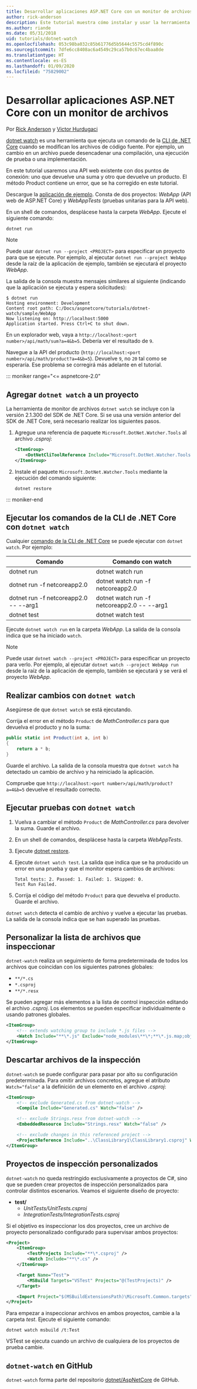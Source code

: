 ```yaml
---
title: Desarrollar aplicaciones ASP.NET Core con un monitor de archivos
author: rick-anderson
description: Este tutorial muestra cómo instalar y usar la herramienta de monitor de archivos (dotnet watch) de la CLI de .NET Core en una aplicación de ASP.NET Core.
ms.author: riande
ms.date: 05/31/2018
uid: tutorials/dotnet-watch
ms.openlocfilehash: 053c98ba032c85b61776d5b5644c5575cd4f890c
ms.sourcegitcommit: 7dfe6cc8408ac6a4549c29ca57b0c67ec4baa8de
ms.translationtype: HT
ms.contentlocale: es-ES
ms.lasthandoff: 01/09/2020
ms.locfileid: "75829002"
---
```

# <a name="develop-aspnet-core-apps-using-a-file-watcher"></a>Desarrollar aplicaciones ASP.NET Core con un monitor de archivos

Por [Rick Anderson](https://twitter.com/RickAndMSFT) y [Victor Hurdugaci](https://twitter.com/victorhurdugaci)

[dotnet watch](https://www.nuget.org/packages/dotnet-watch) es una herramienta que ejecuta un comando de la [CLI de .NET Core](/dotnet/core/tools) cuando se modifican los archivos de código fuente. Por ejemplo, un cambio en un archivo puede desencadenar una compilación, una ejecución de prueba o una implementación.

En este tutorial usaremos una API web existente con dos puntos de conexión: uno que devuelve una suma y otro que devuelve un producto. El método Product contiene un error, que se ha corregido en este tutorial.

Descargue la [aplicación de ejemplo](https://github.com/aspnet/AspNetCore.Docs/tree/master/aspnetcore/tutorials/dotnet-watch/sample). Consta de dos proyectos: *WebApp* (API web de ASP.NET Core) y *WebAppTests* (pruebas unitarias para la API web).

En un shell de comandos, desplácese hasta la carpeta *WebApp*. Ejecute el siguiente comando:

```dotnetcli
dotnet run
```

> [!NOTE]
> Puede usar `dotnet run --project <PROJECT>` para especificar un proyecto para que se ejecute. Por ejemplo, al ejecutar `dotnet run --project WebApp` desde la raíz de la aplicación de ejemplo, también se ejecutará el proyecto *WebApp*.

La salida de la consola muestra mensajes similares al siguiente (indicando que la aplicación se ejecuta y espera solicitudes):

```console
$ dotnet run
Hosting environment: Development
Content root path: C:/Docs/aspnetcore/tutorials/dotnet-watch/sample/WebApp
Now listening on: http://localhost:5000
Application started. Press Ctrl+C to shut down.
```

En un explorador web, vaya a `http://localhost:<port number>/api/math/sum?a=4&b=5`. Debería ver el resultado de `9`.

Navegue a la API del producto (`http://localhost:<port number>/api/math/product?a=4&b=5`). Devuelve `9`, no `20` tal como se esperaría. Ese problema se corregirá más adelante en el tutorial.

::: moniker range="<= aspnetcore-2.0"

## <a name="add-dotnet-watch-to-a-project"></a>Agregar `dotnet watch` a un proyecto

La herramienta de monitor de archivos `dotnet watch` se incluye con la versión 2.1.300 del SDK de .NET Core. Si se usa una versión anterior del SDK de .NET Core, será necesario realizar los siguientes pasos.

1. Agregue una referencia de paquete `Microsoft.DotNet.Watcher.Tools` al archivo *.csproj*:

    ```xml
    <ItemGroup>
        <DotNetCliToolReference Include="Microsoft.DotNet.Watcher.Tools" Version="2.0.0" />
    </ItemGroup>
    ```

1. Instale el paquete `Microsoft.DotNet.Watcher.Tools` mediante la ejecución del comando siguiente:

    ```dotnetcli
    dotnet restore
    ```

::: moniker-end

## <a name="run-net-core-cli-commands-using-dotnet-watch"></a>Ejecutar los comandos de la CLI de .NET Core con `dotnet watch`

Cualquier [comando de la CLI de .NET Core](/dotnet/core/tools#cli-commands) se puede ejecutar con `dotnet watch`. Por ejemplo:

| Comando | Comando con watch |
| ---- | ----- |
| dotnet run | dotnet watch run |
| dotnet run -f netcoreapp2.0 | dotnet watch run -f netcoreapp2.0 |
| dotnet run -f netcoreapp2.0 -- --arg1 | dotnet watch run -f netcoreapp2.0 -- --arg1 |
| dotnet test | dotnet watch test |

Ejecute `dotnet watch run` en la carpeta *WebApp*. La salida de la consola indica que se ha iniciado `watch`.

> [!NOTE]
> Puede usar `dotnet watch --project <PROJECT>` para especificar un proyecto para verlo. Por ejemplo, al ejecutar `dotnet watch --project WebApp run` desde la raíz de la aplicación de ejemplo, también se ejecutará y se verá el proyecto *WebApp*.

## <a name="make-changes-with-dotnet-watch"></a>Realizar cambios con `dotnet watch`

Asegúrese de que `dotnet watch` se está ejecutando.

Corrija el error en el método `Product` de *MathController.cs* para que devuelva el producto y no la suma:

```csharp
public static int Product(int a, int b)
{
    return a * b;
}
```

Guarde el archivo. La salida de la consola muestra que `dotnet watch` ha detectado un cambio de archivo y ha reiniciado la aplicación.

Compruebe que `http://localhost:<port number>/api/math/product?a=4&b=5` devuelve el resultado correcto.

## <a name="run-tests-using-dotnet-watch"></a>Ejecutar pruebas con `dotnet watch`

1. Vuelva a cambiar el método `Product` de *MathController.cs* para devolver la suma. Guarde el archivo.
1. En un shell de comandos, desplácese hasta la carpeta *WebAppTests*.
1. Ejecute [dotnet restore](/dotnet/core/tools/dotnet-restore).
1. Ejecute `dotnet watch test`. La salida que indica que se ha producido un error en una prueba y que el monitor espera cambios de archivos:

     ```console
     Total tests: 2. Passed: 1. Failed: 1. Skipped: 0.
     Test Run Failed.
     ```

1. Corrija el código del método `Product` para que devuelva el producto. Guarde el archivo.

`dotnet watch` detecta el cambio de archivo y vuelve a ejecutar las pruebas. La salida de la consola indica que se han superado las pruebas.

## <a name="customize-files-list-to-watch"></a>Personalizar la lista de archivos que inspeccionar

`dotnet-watch` realiza un seguimiento de forma predeterminada de todos los archivos que coincidan con los siguientes patrones globales:

* `**/*.cs`
* `*.csproj`
* `**/*.resx`

Se pueden agregar más elementos a la lista de control inspección editando el archivo *.csproj*. Los elementos se pueden especificar individualmente o usando patrones globales.

```xml
<ItemGroup>
    <!-- extends watching group to include *.js files -->
    <Watch Include="**\*.js" Exclude="node_modules\**\*;**\*.js.map;obj\**\*;bin\**\*" />
</ItemGroup>
```

## <a name="opt-out-of-files-to-be-watched"></a>Descartar archivos de la inspección

`dotnet-watch` se puede configurar para pasar por alto su configuración predeterminada. Para omitir archivos concretos, agregue el atributo `Watch="false"` a la definición de un elemento en el archivo *.csproj*:

```xml
<ItemGroup>
    <!-- exclude Generated.cs from dotnet-watch -->
    <Compile Include="Generated.cs" Watch="false" />

    <!-- exclude Strings.resx from dotnet-watch -->
    <EmbeddedResource Include="Strings.resx" Watch="false" />

    <!-- exclude changes in this referenced project -->
    <ProjectReference Include="..\ClassLibrary1\ClassLibrary1.csproj" Watch="false" />
</ItemGroup>
```

## <a name="custom-watch-projects"></a>Proyectos de inspección personalizados

`dotnet-watch` no queda restringido exclusivamente a proyectos de C#, sino que se pueden crear proyectos de inspección personalizados para controlar distintos escenarios. Veamos el siguiente diseño de proyecto:

* **test/**
  * *UnitTests/UnitTests.csproj*
  * *IntegrationTests/IntegrationTests.csproj*

Si el objetivo es inspeccionar los dos proyectos, cree un archivo de proyecto personalizado configurado para supervisar ambos proyectos:

```xml
<Project>
    <ItemGroup>
        <TestProjects Include="**\*.csproj" />
        <Watch Include="**\*.cs" />
    </ItemGroup>

    <Target Name="Test">
        <MSBuild Targets="VSTest" Projects="@(TestProjects)" />
    </Target>

    <Import Project="$(MSBuildExtensionsPath)\Microsoft.Common.targets" />
</Project>
```

Para empezar a inspeccionar archivos en ambos proyectos, cambie a la carpeta *test*. Ejecute el siguiente comando:

```dotnetcli
dotnet watch msbuild /t:Test
```

VSTest se ejecuta cuando un archivo de cualquiera de los proyectos de prueba cambie.

## <a name="dotnet-watch-in-github"></a>`dotnet-watch` en GitHub

`dotnet-watch` forma parte del repositorio [dotnet/AspNetCore](https://github.com/dotnet/AspNetCore/tree/master/src/Tools/dotnet-watch) de GitHub.
